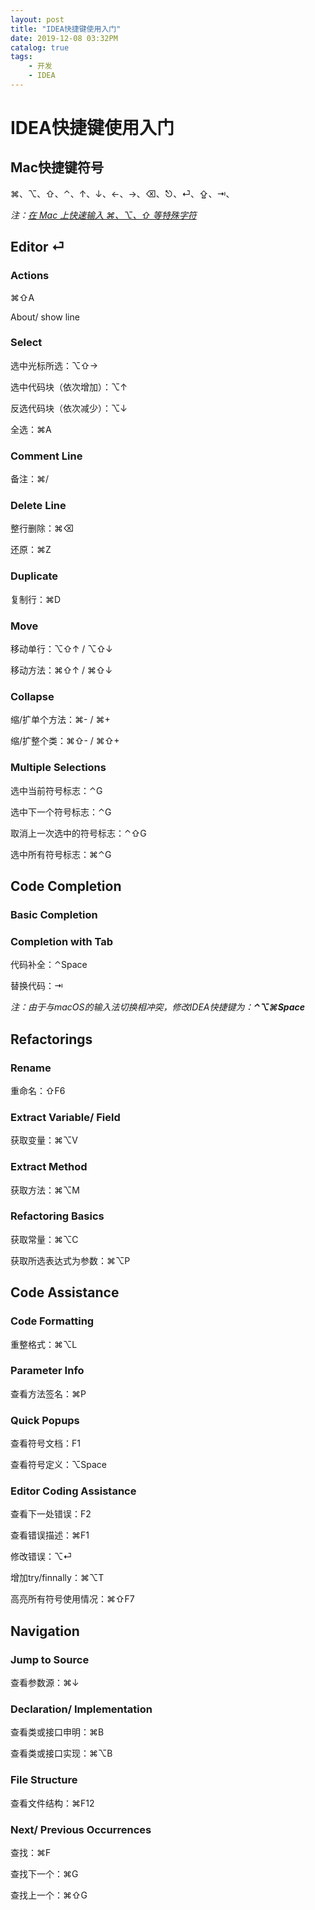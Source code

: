 ```yaml
---
layout: post
title: "IDEA快捷键使用入门"
date: 2019-12-08 03:32PM
catalog: true
tags:
    - 开发
    - IDEA
---
```


# IDEA快捷键使用入门

## Mac快捷键符号

⌘、⌥、⇧、⌃、↑、↓、←、→、⌫、⎋、⏎、⇪、⇥、

*注：[在 Mac 上快速输入 ⌘、⌥、⇧ 等特殊字符](https://sspai.com/post/36242)*

## Editor ⏎

### Actions

⌘⇧A

About/ show line

### Select

选中光标所选：⌥⇧→

选中代码块（依次增加）：⌥↑

反选代码块（依次减少）：⌥↓

全选：⌘A

### Comment Line

备注：⌘/

### Delete Line

整行删除：⌘⌫

还原：⌘Z

### Duplicate

复制行：⌘D

### Move

移动单行：⌥⇧↑ / ⌥⇧↓

移动方法：⌘⇧↑ / ⌘⇧↓

### Collapse

缩/扩单个方法：⌘- / ⌘+

缩/扩整个类：⌘⇧- / ⌘⇧+

### Multiple Selections

选中当前符号标志：⌃G

选中下一个符号标志：⌃G

取消上一次选中的符号标志：⌃⇧G

选中所有符号标志：⌘⌃G

## Code Completion

### Basic Completion

### Completion with Tab

代码补全：⌃Space

替换代码：⇥

*注：由于与macOS的输入法切换相冲突，修改IDEA快捷键为：**⌃⌥⌘Space***

## Refactorings

### Rename

重命名：⇧F6

### Extract Variable/ Field

获取变量：⌘⌥V

### Extract Method

获取方法：⌘⌥M

### Refactoring Basics

获取常量：⌘⌥C

获取所选表达式为参数：⌘⌥P

## Code Assistance

### Code Formatting

重整格式：⌘⌥L

### Parameter Info

查看方法签名：⌘P

### Quick Popups

查看符号文档：F1

查看符号定义：⌥Space

### Editor Coding Assistance

查看下一处错误：F2

查看错误描述：⌘F1

修改错误：⌥⏎

增加try/finnally：⌘⌥T

高亮所有符号使用情况：⌘⇧F7

## Navigation

### Jump to Source

查看参数源：⌘↓

### Declaration/ Implementation

查看类或接口申明：⌘B

查看类或接口实现：⌘⌥B

### File Structure

查看文件结构：⌘F12

### Next/ Previous Occurrences

查找：⌘F

查找下一个：⌘G

查找上一个：⌘⇧G



